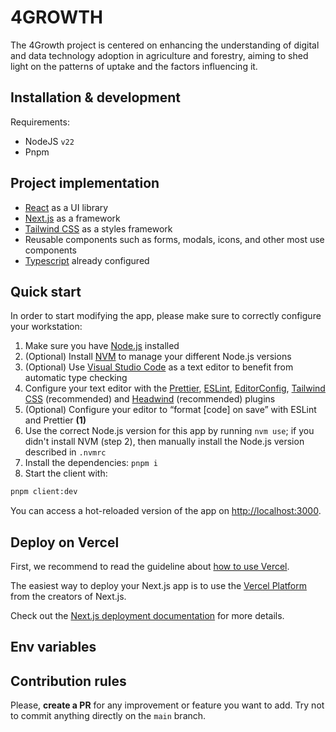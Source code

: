 # 4GROWTH

The 4Growth project is centered on enhancing the understanding of digital and data technology adoption in agriculture and forestry, aiming to shed light on the patterns of uptake and the factors influencing it.

## Installation & development

Requirements:

* NodeJS `v22`
* Pnpm

## Project implementation

- [React](https://reactjs.org/) as a UI library
- [Next.js](https://nextjs.org/) as a framework
- [Tailwind CSS](https://tailwindcss.com/) as a styles framework
- Reusable components such as forms, modals, icons, and other most use components
- [Typescript](https://www.typescriptlang.org/) already configured

## Quick start

In order to start modifying the app, please make sure to correctly configure your workstation:

1. Make sure you have [Node.js](https://nodejs.org/en/) installed
2. (Optional) Install [NVM](https://github.com/nvm-sh/nvm) to manage your different Node.js versions
3. (Optional) Use [Visual Studio Code](https://code.visualstudio.com/) as a text editor to benefit from automatic type checking
4. Configure your text editor with the [Prettier](https://prettier.io/), [ESLint](https://eslint.org/), [EditorConfig](https://editorconfig.org/), [Tailwind CSS](https://tailwindcss.com/docs/plugins) (recommended) and [Headwind](https://github.com/heybourn/headwind) (recommended) plugins
5. (Optional) Configure your editor to “format [code] on save” with ESLint and Prettier **(1)**
6. Use the correct Node.js version for this app by running `nvm use`; if you didn't install NVM (step 2), then manually install the Node.js version described in `.nvmrc`
7. Install the dependencies: `pnpm i`
8. Start the client with:

```bash
pnpm client:dev
```

You can access a hot-reloaded version of the app on [http://localhost:3000](http://localhost:3000).

<!-- ## Testing

To run e2e tests: `pnpm cypress:open` and choose e2e configuration -->

## Deploy on Vercel

First, we recommend to read the guideline about [how to use Vercel](https://vizzuality.github.io/frontismos/docs/guidelines/vercel/).

The easiest way to deploy your Next.js app is to use the [Vercel Platform](https://vercel.com/new?utm_medium=default-template&filter=next.js&utm_source=create-next-app&utm_campaign=create-next-app-readme) from the creators of Next.js.

Check out the [Next.js deployment documentation](https://nextjs.org/docs/deployment) for more details.

## Env variables
<!--
| Variable name                 | Description                                                             |  Default value                      |
|-------------------------------|-------------------------------------------------------------------------|------------------------------------:|
| NEXT_PUBLIC_API_URL           | URL of the API for widgets Data. 										  | http://localhost:3000   			|
| NEXT_PUBLIC_MAPBOX_API_TOKEN  | Mapbox token. 														  |    									| -->

## Contribution rules

Please, **create a PR** for any improvement or feature you want to add. Try not to commit anything directly on the `main` branch.
